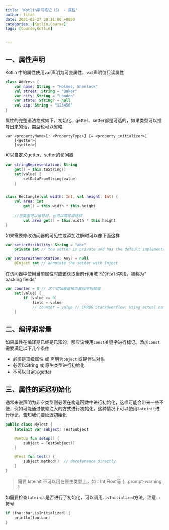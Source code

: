 ```yaml
---
title: 'Kotlin学习笔记（5） - 属性'
author: litao
date: 2021-02-27 20:11:00 +0800
categories: [Kotlin,Course]
tags: [Course,Kotlin]


---
```



## 一、属性声明

Kotlin 中的属性使用`var`声明为可变属性，`val`声明位只读属性

```kotlin
class Address {
    var name: String = "Holmes, Sherlock"
    val street: String = "Baker"
    var city: String = "London"
    var state: String? = null
    val zip: String = "123456"
}
```

属性的完整语法格式如下，初始化、getter、setter都是可选的，如果类型可以推导出来的话，类型也可以省略

```tsx
var <propertyName>[: <PropertyType>] [= <property_initializer>]
    [<getter>]
    [<setter>]
```

可以自定义getter、setter的访问器

```kotlin
var stringRepresentation: String
    get() = this.toString()
    set(value) {
        setDataFromString(value) 
    }


class Rectangle(val width: Int, val height: Int) {
    val area: Int 
        get() = this.width * this.height
  
  	//当类型可以推导时，也可以简写成这样
		val area get() = this.width * this.height
}


```

如果需要修改访问器的可见性或添加注解时可以像下面这样

```kotlin
var setterVisibility: String = "abc"
    private set // the setter is private and has the default implementation

var setterWithAnnotation: Any? = null
    @Inject set // annotate the setter with Inject
```

在访问器中使用当前属性时应该获取当前作用域下的`field`字段，被称为“ backing fields”

```kotlin
var counter = 0 // 这个初始器直接为幕后字段赋值
    set(value) {
        if (value >= 0)
            field = value
            // counter = value // ERROR StackOverflow: Using actual name 'counter' would make setter recursive
    }
```



## 二、编译期常量

如果属性在编译期已经是已知的，那应该使用`const`关键字进行标记。添加`const`需要满足以下几个条件

- 必须是顶级属性 或 声明为`object` 或是伴生对象
- 必须以String 或 原生类型进行初始化
- 不可以自定义getter

## 三、属性的延迟初始化

通常来说声明为非空类型则必须在构造函数中进行初始化，这样可能会带来一些不便，例如可能通过依赖注入的方式进行初始化，这种情况下可以使用`lateinit`进行标记，告知我们要延迟初始化

```kotlin
public class MyTest {
    lateinit var subject: TestSubject

    @SetUp fun setup() {
        subject = TestSubject()
    }

    @Test fun test() {
        subject.method()  // dereference directly
    }
}
```

> 需要 lateinit 不可以用在原生类型上，如：Int,Float等
> {: .prompt-warning }

如需要检查`lateinit`是否进行了初始化，可以调用`.isInitialized`方法，注意`::`符号

```kotlin
if (foo::bar.isInitialized) {
    println(foo.bar)
}
```



